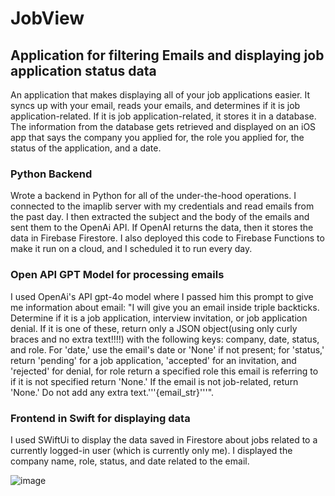 # JobView

## Application for filtering Emails and displaying job application status data
An application that makes displaying all of your job applications easier. It syncs up with your email, reads your emails, and determines if it is job application-related. If it is job application-related, it stores it in a database. The information from the database gets retrieved and displayed on an iOS app that says the company you applied for, the role you applied for, the status of the application, and a date.

### Python Backend
Wrote a backend in Python for all of the under-the-hood operations. I connected to the imaplib server with my credentials and read emails from the past day. I then extracted the subject and the body of the emails and sent them to the OpenAi API. If OpenAI returns the data, then it stores the data in Firebase Firestore. I also deployed this code to Firebase Functions to make it run on a cloud, and I scheduled it to run every day.


### Open API GPT Model for processing emails
I used OpenAi's API gpt-4o model where I passed him this prompt to give me information about email: "I will give you an email inside triple backticks. Determine if it is a job application, interview invitation, or job application denial. If it is one of these, return only a JSON object(using only curly braces and no extra text!!!!) with the following keys: company, date, status, and role. For 'date,' use the email's date or 'None' if not present; for 'status,' return 'pending' for a job application, 'accepted' for an invitation, and 'rejected' for denial, for role return a specified role this email is referring to if it is not specified return 'None.' If the email is not job-related, return 'None.' Do not add any extra text.'''{email_str}'''".

### Frontend in Swift for displaying data

I used SWiftUi to display the data saved in Firestore about jobs related to a currently logged-in user (which is currently only me). I displayed the company name, role, status, and date related to the email.

![image](https://github.com/user-attachments/assets/b9da7f06-83fa-4439-a0d3-ee938d29b6f1)

